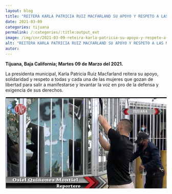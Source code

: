 ```yaml
---
layout: blog
title: "REITERA KARLA PATRICIA RUIZ MACFARLAND SU APOYO Y RESPETO A LAS MUJERES POR MANIFESTARSE EN PRO DE SUS DERECHOS"
date: 2021-03-09
categories: tijuana
permalink: /:categories/:title:output_ext
image: /img/cnr/2021-03-09-reteira-karla-patricia-su-apoyo-y-respeto-a-las-mujeres.jpg
alt: "REITERA KARLA PATRICIA RUIZ MACFARLAND SU APOYO Y RESPETO A LAS MUJERES POR MANIFESTARSE EN PRO DE SUS DERECHOS"
autor:
---
```


**Tijuana, Baja California; Martes 09 de Marzo del 2021.** 

La presidenta municipal, Karla Patricia Ruiz Macfarland reitera su apoyo, solidaridad y respeto a todas y cada una de las mujeres que gozan de libertad para salir a manifestarse y levantar la voz en pro de la defensa y exigencia de sus derechos.

<div id="carouselExampleSlidesOnly" class="carousel slide" data-ride="carousel">
  <div class="carousel-inner">
    <div class="carousel-item active">
       <img class="d-block w-100" src="/img/cnr/2021-03-09-reteira-karla-patricia-su-apoyo-y-respeto-a-las-mujeres.jpg" loading="lazy"  alt="REITERA KARLA PATRICIA RUIZ MACFARLAND SU APOYO Y RESPETO A LAS MUJERES POR MANIFESTARSE EN PRO DE SUS DERECHOS">
    </div>
  </div>
</div>